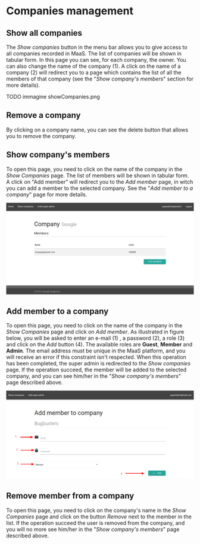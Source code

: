 # Companies management
## Show all companies
The *Show companies* button in the menu bar allows you to give access to all companies recorded in MaaS. The list of companies will be shown in tabular form. In this page you can see, for each company, the owner. You can also change the name of the company (1). A click on the name of a company (2) will redirect you to a page which contains the list of all the members of that company (see the "*Show company's members*" section for more details).

TODO immagine showCompanies.png

## Remove a company
By clicking on a company name, you can see the delete button that allows you to remove the company.

## Show company's members
To open this page, you need to click on the name of the company in the *Show Companies* page.
The list of members will be shown in tabular form. A click on "Add member" will redirect you to the *Add member* page, in witch you can add a member to the selected company. See the "*Add member to a company*" page for more details.

![](showMemebers.png)

## Add member to a company
To open this page, you need to click on the name of the company in the *Show Companies* page and click on *Add member*. As illustrated in figure below, you will be asked to enter an e-mail (1) , a password (2), a role (3) and click on the *Add* button (4). The available roles are **Guest**, **Member** and **Admin**. The email address must be unique in the MaaS platform, and you will receive an error if this constraint isn't respected.
When this operation has been completed, the super admin is redirected to the *Show companies* page. If the operation succeed, the member will be added to the selected company, and you can see him/her in the "*Show company's members*" page described above.

![](../img/addMemberToCompany.png)

## Remove member from a company
To open this page, you need to click on the company's name in the *Show Companies* page and click on the button *Remove* next to the member in the list. If the operation succeed the user is removed from the company, and you will no more see him/her in the "*Show company's members*" page described above.

